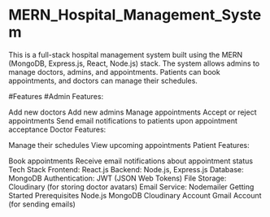 # MERN_Hospital_Management_System

This is a full-stack hospital management system built using the MERN (MongoDB, Express.js, React, Node.js) stack. The system allows admins to manage doctors, admins, and appointments. Patients can book appointments, and doctors can manage their schedules.

#Features
#Admin Features:

Add new doctors
Add new admins
Manage appointments
Accept or reject appointments
Send email notifications to patients upon appointment acceptance
Doctor Features:

Manage their schedules
View upcoming appointments
Patient Features:

Book appointments
Receive email notifications about appointment status
Tech Stack
Frontend: React.js
Backend: Node.js, Express.js
Database: MongoDB
Authentication: JWT (JSON Web Tokens)
File Storage: Cloudinary (for storing doctor avatars)
Email Service: Nodemailer
Getting Started
Prerequisites
Node.js
MongoDB
Cloudinary Account
Gmail Account (for sending emails)
